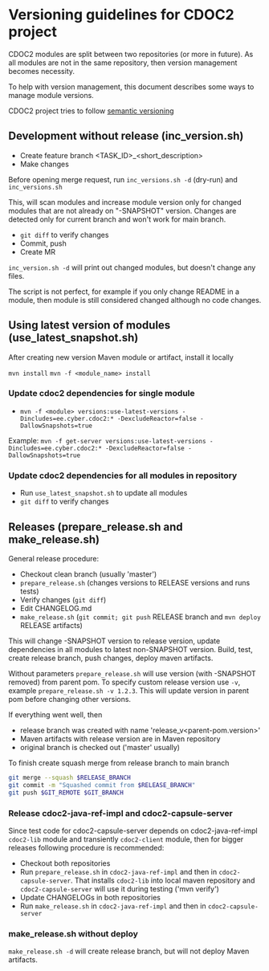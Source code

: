 # Versioning guidelines for CDOC2 project

CDOC2 modules are split between two repositories (or more in future). As all modules are not in the
same repository, then version management becomes necessity.

To help with version management, this document describes some ways to manage module versions.

CDOC2 project tries to follow [semantic versioning](https://semver.org/)

## Development without release (inc_version.sh)

* Create feature branch <TASK_ID>_<short_description>
* Make changes

Before opening merge request, run `inc_versions.sh -d` (dry-run) and `inc_versions.sh`

This, will scan modules and increase module version only for changed modules that are not already on
"-SNAPSHOT" version. Changes are detected only for current branch and won't work for main branch.

* `git diff` to verify changes
* Commit, push
* Create MR

`inc_version.sh -d` will print out changed modules, but doesn't change any files.

The script is not perfect, for example if you only change README in a module, then module is still
considered changed although no code changes.

## Using latest version of modules (use_latest_snapshot.sh)

After creating new version Maven module or artifact, install it locally

`mvn install`
`mvn -f <module_name> install`

### Update cdoc2 dependencies for single module

* `mvn -f <module> versions:use-latest-versions -Dincludes=ee.cyber.cdoc2:* -DexcludeReactor=false -DallowSnapshots=true`

Example: `mvn -f get-server versions:use-latest-versions -Dincludes=ee.cyber.cdoc2:* -DexcludeReactor=false -DallowSnapshots=true`


### Update cdoc2 dependencies for all modules in repository

* Run `use_latest_snapshot.sh` to update all modules
* `git diff` to verify changes

## Releases (prepare_release.sh and make_release.sh)

General release procedure:

* Checkout clean branch (usually 'master')
* `prepare_release.sh` (changes versions to RELEASE versions and runs tests)
* Verify changes (`git diff`)
* Edit CHANGELOG.md
* `make_release.sh` (`git commit; git push` RELEASE branch and `mvn deploy` RELEASE artifacts)

This will change -SNAPSHOT version to release version, update dependencies in all modules to latest
non-SNAPSHOT version. Build, test, create release branch, push changes, deploy maven artifacts.

Without parameters `prepare_release.sh` will use version (with -SNAPSHOT removed) from parent pom. 
To specify custom release version use `-v`, example `prepare_release.sh -v 1.2.3`. This will update
version in parent pom before changing other versions.

If everything went well, then
* release branch was created with name 'release_v<parent-pom.version>'
* Maven artifacts with release version are in Maven repository
* original branch is checked out ('master' usually)

To finish create squash merge from release branch to main branch
```bash
git merge --squash $RELEASE_BRANCH
git commit -m "Squashed commit from $RELEASE_BRANCH"
git push $GIT_REMOTE $GIT_BRANCH
```

### Release cdoc2-java-ref-impl and cdoc2-capsule-server

Since test code for cdoc2-capsule-server depends on cdoc2-java-ref-impl `cdoc2-lib` module and
transiently `cdoc2-client` module, then for bigger releases following procedure is recommended:

* Checkout both repositories
* Run `prepare_release.sh` in `cdoc2-java-ref-impl` and then in `cdoc2-capsule-server`. That installs
  `cdoc2-lib` into local maven repository and `cdoc2-capsule-server` will use it during testing
  ('mvn verify')
* Update CHANGELOGs in both repositories
* Run `make_release.sh` in `cdoc2-java-ref-impl` and then in `cdoc2-capsule-server`

### make_release.sh without deploy

`make_release.sh -d` will create release branch, but will not deploy Maven artifacts. 
